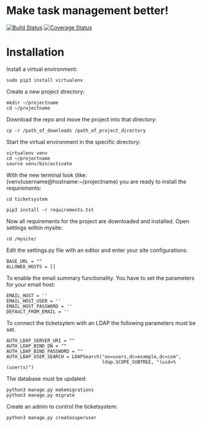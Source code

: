 # Make task management better! 
[![Build Status](https://travis-ci.org/AlexZie/ticketsystem.svg?branch=master)](https://travis-ci.org/AlexZie/ticketsystem)
[![Coverage Status](https://coveralls.io/repos/github/AlexZie/ticketsystem/badge.svg?branch=master)](https://coveralls.io/github/AlexZie/ticketsystem?branch=master)
# Installation

Install a virtual environment:
```
sudo pip3 install virtualenv
```

Create a new project directory:
```
mkdir ~/projectname
cd ~/projectname
```

Download the repo and move the project into that directory:
```
cp -r /path_of_downloads /path_of_project_directory
```

Start the virtual environment in the specific directory:
```
virtualenv venv
cd ~/projectname
source venv/bin/activate
```

With the new terminal look (like: (venv)username@hostname:~/projectname) you are ready to install the requirements:
```
cd ticketsystem

pip3 install -r requirements.txt
```

Now all requirements for the project are downloaded and installed.
Open settings within mysite:
```
cd /mysite/
```

Edit the settings.py file with an editor and enter your site configurations:
```
BASE_URL = ""
ALLOWED_HOSTS = []
```

To enable the email summary functionality. You have to set the parameters for your email host:
```
EMAIL_HOST = ''
EMAIL_HOST_USER = ''
EMAIL_HOST_PASSWORD = ''
DEFAULT_FROM_EMAIL = ''
```

To connect the ticketsytem with an LDAP the following parameters must be set.
```
AUTH_LDAP_SERVER_URI = ""
AUTH_LDAP_BIND_DN = ""
AUTH_LDAP_BIND_PASSWORD = ""
AUTH_LDAP_USER_SEARCH = LDAPSearch("ou=users,dc=example,dc=com",
                                   ldap.SCOPE_SUBTREE, "(uid=%(user)s)")
```

The database must be updated:
```
python3 manage.py makemigrations
python3 manage.py migrate
```


Create an admin to control the ticketsystem:
```
python3 manage.py createsuperuser
```
